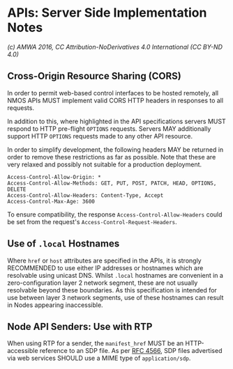 # APIs: Server Side Implementation Notes

_(c) AMWA 2016, CC Attribution-NoDerivatives 4.0 International (CC BY-ND 4.0)_

## Cross-Origin Resource Sharing (CORS)

In order to permit web-based control interfaces to be hosted remotely, all NMOS APIs MUST implement valid CORS HTTP headers in responses to all requests.

In addition to this, where highlighted in the API specifications servers MUST respond to HTTP pre-flight `OPTIONS` requests. Servers MAY additionally support HTTP `OPTIONS` requests made to any other API resource.

In order to simplify development, the following headers MAY be returned in order to remove these restrictions as far as possible. Note that these are very relaxed and possibly not suitable for a production deployment.

```http
Access-Control-Allow-Origin: *
Access-Control-Allow-Methods: GET, PUT, POST, PATCH, HEAD, OPTIONS, DELETE
Access-Control-Allow-Headers: Content-Type, Accept
Access-Control-Max-Age: 3600
```

To ensure compatibility, the response `Access-Control-Allow-Headers` could be set from the request's `Access-Control-Request-Headers`.

## Use of `.local` Hostnames

Where `href` or `host` attributes are specified in the APIs, it is strongly RECOMMENDED to use either IP addresses or hostnames which are resolvable using unicast DNS. Whilst `.local` hostnames are convenient in a zero-configuration layer 2 network segment, these are not usually resolvable beyond these boundaries. As this specification is intended for use between layer 3 network segments, use of these hostnames can result in Nodes appearing inaccessible.

## Node API Senders: Use with RTP

When using RTP for a sender, the `manifest_href` MUST be an HTTP-accessible reference to an SDP file. As per [RFC 4566](https://tools.ietf.org/html/rfc4566), SDP files advertised via web services SHOULD use a MIME type of `application/sdp`.
